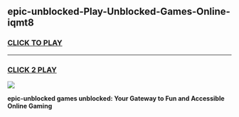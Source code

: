 
## epic-unblocked-Play-Unblocked-Games-Online-iqmt8
<h3>
<a href="https://premium76.site?title=epic-unblocked&ref=25A">CLICK TO PLAY</a></h3>
<hr>

<h3>
<a href="https://premium76.site?title=epic-unblocked&ref=25A">CLICK 2 PLAY</a>
  
</h3>

<a href="https://premium76.site?title=epic-unblocked&ref=25A"><img src="https://clearcache.store/games.png"></a>


**epic-unblocked games unblocked: Your Gateway to Fun and Accessible Online Gaming**
